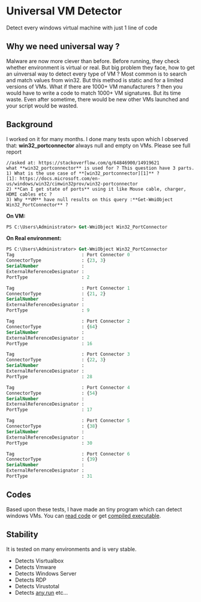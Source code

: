 # Universal VM Detector
Detect every windows virtual machine with just 1 line of code

## Why we need universal way ?
Malware are now more clever than before. Before running, they check whether environment is virtual or real. 
But big problem they face, how to get an uinversal way to detect every type of VM ?
Most common is to search and match values from win32. But this method is static and for a limited versions of VMs. What if there are 1000+ VM manufacturers ? then you would have to write a code to match 1000+ VM signatures. But its time waste. Even after sometime, there would be new other VMs launched and your script would be wasted.

## Background
I worked on it for many months. I done many tests upon which I observed that:
**win32_portconnector** always null and empty on VMs. Please see full report
```
//asked at: https://stackoverflow.com/q/64846900/14919621
what **win32_portconnector** is used for ? This question have 3 parts.
1) What is the use case of **[win32_portconnector][1]** ?                           [1]: https://docs.microsoft.com/en-us/windows/win32/cimwin32prov/win32-portconnector
2) **Can I get state of ports** using it like Mouse cable, charger, HDMI cables etc ?
3) Why **VM** have null results on this query :**Get-WmiObject Win32_PortConnector** ?
```
**On VM:**
```ps
PS C:\Users\Administrator> Get-WmiObject Win32_PortConnector
``` 
**On Real environment:**
```ps
PS C:\Users\Administrator> Get-WmiObject Win32_PortConnector
Tag                         : Port Connector 0
ConnectorType               : {23, 3}
SerialNumber                :
ExternalReferenceDesignator :
PortType                    : 2

Tag                         : Port Connector 1
ConnectorType               : {21, 2}
SerialNumber                :
ExternalReferenceDesignator :
PortType                    : 9

Tag                         : Port Connector 2
ConnectorType               : {64}
SerialNumber                :
ExternalReferenceDesignator :
PortType                    : 16

Tag                         : Port Connector 3
ConnectorType               : {22, 3}
SerialNumber                :
ExternalReferenceDesignator :
PortType                    : 28

Tag                         : Port Connector 4
ConnectorType               : {54}
SerialNumber                :
ExternalReferenceDesignator :
PortType                    : 17

Tag                         : Port Connector 5
ConnectorType               : {38}
SerialNumber                :
ExternalReferenceDesignator :
PortType                    : 30

Tag                         : Port Connector 6
ConnectorType               : {39}
SerialNumber                :
ExternalReferenceDesignator :
PortType                    : 31
``` 

## Codes
Based upon these tests, I have made an tiny program which can detect windows VMs.
You can [read code](Universal_VM_Detector.cs#L11) or get [compiled executable](https://github.com/Back-X/Universal-VM-Detector/actions).

## Stability
It is tested on many environments and is very stable.
- Detects Visrtualbox 
- Detects Vmware 
- Detects Windows Server 
- Detects RDP 
- Detects Virustotal 
- Detects [any.run](https://app.any.run/tasks/874cd411-5996-4e93-83d8-fdc72e95215a) 
etc...
